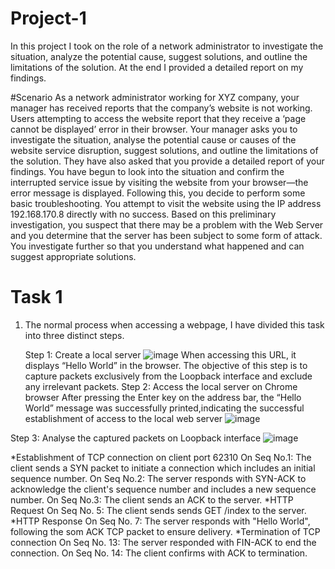 # Project-1
In this project I took on the role of a network administrator to investigate the situation, analyze the potential cause, suggest solutions, and outline the limitations of the solution. At the end I provided a detailed report on my findings. 

#Scenario
As a network administrator working for XYZ company, your manager has received reports that the company’s website is not working. Users attempting to access the website report that they receive a ‘page cannot be displayed’ error in their browser. Your manager asks you to investigate the situation, analyse the potential cause or causes of the website service disruption, suggest solutions, and outline the limitations of the solution. They have also asked that you provide a detailed report of your findings.
You have begun to look into the situation and confirm the interrupted service issue by visiting the website from your browser—the error message is displayed. Following this, you decide to perform some basic troubleshooting. You attempt to visit the website using the IP address 192.168.170.8 directly with no success.
Based on this preliminary investigation, you suspect that there may be a problem with the Web Server and you determine that the server has been subject to some form of attack. You investigate further so that you understand what happened and can suggest appropriate solutions.

# Task 1
1. The normal process when accessing a webpage, I have divided this task into three distinct steps.

   Step 1: Create a local server
![image](https://github.com/user-attachments/assets/720d279f-9889-4355-a4b8-dd02a4de0349)
When accessing this URL, it displays “Hello World” in the browser. The objective of this step is to capture packets exclusively from the Loopback interface and exclude any irrelevant packets.
 Step 2: Access the local server on Chrome browser
 After pressing the Enter key on the address bar, the “Hello World” message was successfully printed,indicating the successful establishment of access to the local web server
![image](https://github.com/user-attachments/assets/b9054c62-39d2-4b6d-9cd3-830421c0fbd7)

Step 3: Analyse the captured packets on Loopback interface
![image](https://github.com/user-attachments/assets/023de4c5-98cc-4087-98e6-4700cf8fdada)

*Establishment of TCP connection on client port 62310
On Seq No.1: The client sends a SYN packet to initiate a connection which includes an initial sequence 
number. 
On Seq No.2: The server responds with SYN-ACK to acknowledge the client's sequence number and 
includes a new sequence number.
On Seq No.3: The client sends an ACK to the server.
 *HTTP Request
 On Seq No. 5: The client sends sends GET /index to the server.
 *HTTP Response
 On Seq No. 7: The server responds with "Hello World", following the som ACK TCP packet to ensure delivery.
*Termination of TCP connection
 On Seq No. 13: The server responded with FIN-ACK to end the connection.
 On Seq No. 14: The client confirms with ACK to termination. 

